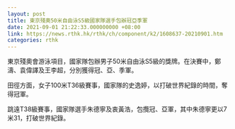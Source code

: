 ```yaml
---
layout: post
title: 東京殘奧50米自由泳S5級國家隊選手包辦冠亞季軍
date: 2021-09-01 21:22:33.000000000 +08:00
link: https://news.rthk.hk/rthk/ch/component/k2/1608637-20210901.htm
categories: rthk
---
```


東京殘奧會游泳項目，國家隊包辦男子50米自由泳S5級的獎牌。在決賽中，鄭濤、袁偉譯及王李超，分別獲得冠、亞、季軍。

田徑方面，女子100米T36級賽事，國家隊的史逸婷，以打破世界紀錄的時間，奪得冠軍。

跳遠T38級賽事，國家隊選手朱德寧及衷黃浩，包攬冠、亞軍，其中朱德寧更以7米31，打破世界紀錄。
